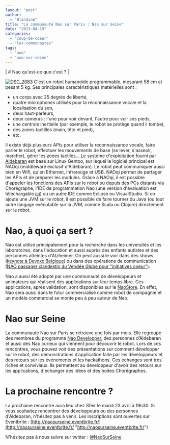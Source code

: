 ```yaml
---
layout: "post"
author: 
  - "Blandine"
title: "La communauté Nao sur Paris : Nao sur Seine"
date: "2013-04-19"
categories: 
  - "coup-de-coeur"
  - "les-communautes"
tags: 
  - "nao"
  - "nao-sur-seine"
---
```


| # Nao qu'est-ce que c'est ? |

[![DSC_2083](/assets/2013/04/2013-04-19-nao-sur-seine/DSC_2083-200x300.jpg)](http://www.duchess-france.org/wp-content/uploads/2013/04/DSC_2083.jpg) C'est un robot humanoïde programmable, mesurant 58 cm et pesant 5 kg. Ses principales caractéristiques matérielles sont :

- un corps avec 25 degrés de liberté,
- quatre microphones utilisés pour la reconnaissance vocale et la localisation du son,
- deux haut-parleurs,
- deux caméras : l'une pour voir devant, l'autre pour voir ses pieds,
- une centrale inertielle (par exemple, le robot se protège quand il tombe),
- des zones tactilles (main, tête et pied),
- etc.

Il existe déjà plusieurs APIs pour utiliser la reconnaissance vocale, faire parler le robot, effectuer les mouvements de base (se lever, s'asseoir, marcher), gérer les zones tactiles... Le système d'exploitation fourni par [Aldebaran](http://www.aldebaran-robotics.com/en/) est basé sur Linux Gentoo, sur lequel le logiciel principal est NAOqi (middleware exclusif d'Aldebaran). Le robot peut communiquer aussi bien en Wifi, qu'en Ethernet, infrarouge et USB. NAOqi permet de partager les APIs et de préparer les modules. Grâce à NAOqi, il est possible d'appeler les fonctions des APIs sur le robot ou depuis des PCs distants via Chorégraphe, l'IDE de programmation Nao (une version d'évaluation est téléchargable [ici](http://www.aldebaran-robotics.com/component/option,com_comprofiler/task,registers/ "ici")) ou un autre IDE comme Eclipse ou VisualStudio. Si on ajoute une JVM sur le robot, il est possible de faire tourner du Java (ou tout autre langage exécutable sur la JVM, comme Scala ou Clojure) directement sur le robot.

# Nao, à quoi ça sert ?

Nao est utilisé principalement pour la recherche dans les universités et les laboratoires, dans l'éducation et aussi auprès des enfants autistes et des personnes atteintes d'Alzheimer. On peut aussi le voir dans des shows ([keynote à Devoxx Belgique](http://www.youtube.com/watch?v=fFDxKlzPyOQ)) ou dans des opérations de communication ([NAO passager clandestin du Vendée Globe pour "initiatives coeur"](http://www.youtube.com/watch?v=mykLXAqaK3o)).

Nao a aussi été adopté par une communauté de développeurs et animateurs qui réalisent des applications sur leur temps libre. Ces applications, après validation, sont disponibles sur le [NaoStore](https://store.aldebaran-robotics.com/). En effet, Nao sera aussi dans le futur commercialisé comme robot de compagnie et un modèle commercial se monte peu à peu autour de Nao.

# Nao sur Seine

La communauté Nao sur Paris se retrouve une fois par mois. Elle regroupe des membres du programme [Nao Developper](https://developer.aldebaran-robotics.com/), des personnes d’Aldebaran et aussi des Nao curieux qui viennent pour découvrir le robot. Lors de ces rencontres, vous pouvez voir des présentations sur comment développer sur le robot, des démonstrations d’application faite par les développeurs et des retours sur les événements et les hackathons. Ces échanges sont très riches et conviviaux. Ils permettent au développeur d'avoir des retours sur les applications, d'échanger des idées et des boites Chorégraphes.

# La prochaine rencontre ?

La prochaine rencontre aura lieu chez Sfeir le mardi 23 avril à 19h30. Si vous souhaitez rencontrer des développeurs ou des personnes d'Aldebaran, n'hésitez pas à venir. Les inscriptions sont ouvertes sur Eventbrite : [http://naosurseine.eventbrite.fr/](http://naosurseine.eventbrite.fr/ "http://naosurseine.eventbrite.fr/")

N'hésitez pas à nous suivre sur twitter : [@NaoSurSeine](https://twitter.com/NaoSurSeine)

<!-- P { margin-bottom: 0.21cm; }A:link { } -->
